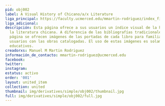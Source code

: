 ```yaml
---
pid: obj002
label: A Visual History of Chicano/a/x Literature
liga_principal: https://faculty.ucmerced.edu/mmartin-rodriguez/index_files/00VH.htm
liga_adicional: 
descripción: Esta página ofrece a sus usuarios un í­ndice visual de la historia de
  la literatura chicana. A diferencia de las bibliografías tradicionales, en esta
  página se ofrecen imágenes de las portadas de cada libro para familiarizar a los
  usuarios con las obras catalogadas. El uso de estas imágenes es solamente para criterios
  educativos.
creadorxs: Manuel M Martin Rodriguez
información_de_contacto: mmartin-rodriguez@ucmerced.edu
facebook: 
twitter: 
instagram: 
estatus: activo
order: '001'
layout: united_item
collection: united
thumbnail: img/derivatives/simple/obj002/thumbnail.jpg
full: img/derivatives/simple/obj002/full.jpg
---
```

